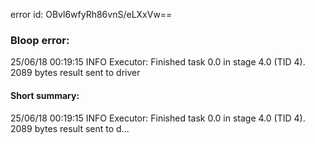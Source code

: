error id: OBvl6wfyRh86vnS/eLXxVw==
### Bloop error:

25/06/18 00:19:15 INFO Executor: Finished task 0.0 in stage 4.0 (TID 4). 2089 bytes result sent to driver
#### Short summary: 

25/06/18 00:19:15 INFO Executor: Finished task 0.0 in stage 4.0 (TID 4). 2089 bytes result sent to d...